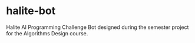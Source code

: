 # halite-bot
Halite AI Programming Challenge Bot designed during the semester project for the Algorithms Design course.
